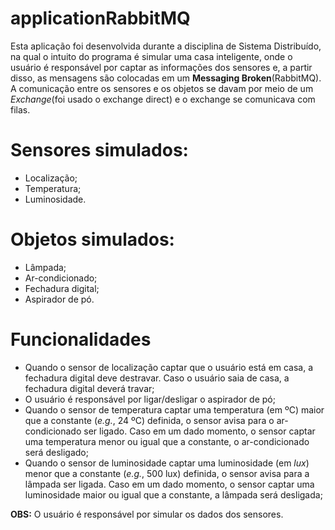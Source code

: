# applicationRabbitMQ

Esta aplicação foi desenvolvida durante a disciplina de Sistema Distribuído, na qual o intuito do programa é simular uma casa inteligente, onde o usuário é responsável por captar as informações dos sensores e, a partir disso, as mensagens são colocadas em um __Messaging Broken__(RabbitMQ). A comunicação entre os sensores e os objetos se davam por meio de um _Exchange_(foi usado o exchange direct) e o exchange se comunicava com filas.

# Sensores simulados:
  - Localização;
  - Temperatura;
  - Luminosidade.
 
# Objetos simulados:
  - Lâmpada;
  - Ar-condicionado;
  - Fechadura digital;
  - Aspirador de pó.
 
 # Funcionalidades
   - Quando o sensor de localização captar que o usuário está em casa, a fechadura digital deve destravar. Caso o usuário saia de casa, a fechadura digital deverá travar;
   - O usuário é responsável por ligar/desligar o aspirador de pó;
   - Quando o sensor de temperatura captar uma temperatura (em ºC) maior que a constante (_e.g._, 24 ºC) definida, o sensor avisa para o ar-condicionado ser ligado. Caso em um dado momento, o sensor captar uma temperatura menor ou igual que a constante, o ar-condicionado será desligado;
   - Quando o sensor de luminosidade captar uma luminosidade (em _lux_) menor que a constante (_e.g._, 500 lux) definida, o sensor avisa para a lâmpada ser ligada. Caso em um dado momento, o sensor captar uma luminosidade maior ou igual que a constante, a lâmpada será desligada;

__OBS:__ O usuário é responsável por simular os dados dos sensores.
